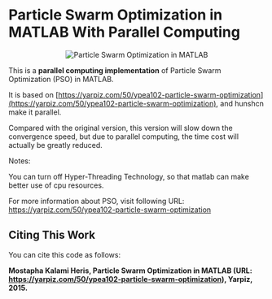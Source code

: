 # Particle Swarm Optimization in MATLAB With Parallel Computing

<p align="center">
    <img src="https://yarpiz.com/wp-content/uploads/2015/09/ypea102-particle-swarm-optimization.jpg" alt="Particle Swarm Optimization in MATLAB">
</p>

This is a **parallel computing implementation** of Particle Swarm Optimization (PSO) in MATLAB.

It is based on [https://yarpiz.com/50/ypea102-particle-swarm-optimization](https://yarpiz.com/50/ypea102-particle-swarm-optimization), and hunshcn make it parallel.

Compared with the original version, this version will slow down the convergence speed, but due to parallel computing, the time cost will actually be greatly reduced.

Notes:

You can turn off Hyper-Threading Technology, so that matlab can make better use of cpu resources. 

For more information about PSO, visit following URL:
https://yarpiz.com/50/ypea102-particle-swarm-optimization

## Citing This Work
You can cite this code as follows:

**Mostapha Kalami Heris, Particle Swarm Optimization in MATLAB (URL: https://yarpiz.com/50/ypea102-particle-swarm-optimization), Yarpiz, 2015.**
